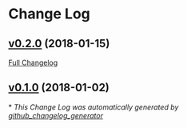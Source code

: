 # Change Log

## [v0.2.0](https://github.com/miroswan/mesops/tree/v0.2.0) (2018-01-15)
[Full Changelog](https://github.com/miroswan/mesops/compare/v0.1.0...v0.2.0)

## [v0.1.0](https://github.com/miroswan/mesops/tree/v0.1.0) (2018-01-02)


\* *This Change Log was automatically generated by [github_changelog_generator](https://github.com/skywinder/Github-Changelog-Generator)*